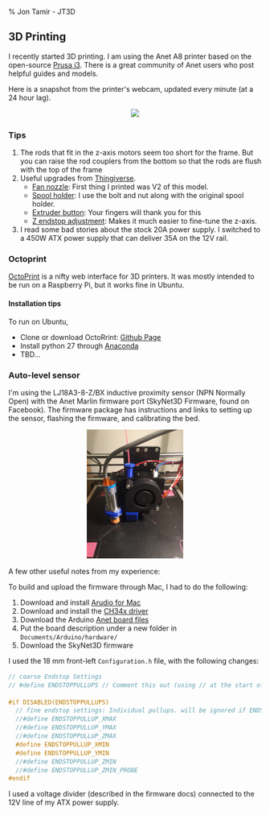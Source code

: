 % Jon Tamir - JT3D

## 3D Printing
I recently started 3D printing.
I am using the Anet A8 printer based on the open-source [Prusa i3][prusa]. There is a
great community of Anet users who post helpful guides and models.


Here is a snapshot from the printer's webcam, updated every minute (at a 24 hour lag).

<center>
<img style='height:256px' src='images/jt3dp-webcam.jpg'>
</center>

### Tips
1. The rods that fit in the z-axis motors seem too short for the frame.
But you can raise the rod couplers from the bottom so that the rods are flush with the top of the frame
1. Useful upgrades from [Thingiverse][thingiverse].
    *  [Fan nozzle](http://www.thingiverse.com/thing:1620630): First thing I printed was V2 of this model.
    *  [Spool holder](http://www.thingiverse.com/thing:1624641): I use the bolt and nut along with the original spool holder.
    *  [Extruder button](http://www.thingiverse.com/thing:1935151): Your fingers will thank you for this
    *  [Z endstop adjustment](http://www.thingiverse.com/thing:1776429): Makes it much easier to fine-tune the z-axis.
1. I read some bad stories about the stock 20A power supply. 
I switched to a 450W ATX power supply that can deliver 35A on the 12V rail.

### Octoprint
[OctoPrint][octoprint] is a nifty web interface for 3D printers. It was mostly intended to be run on a Raspberry Pi,
but it works fine in Ubuntu.

#### Installation tips
To run on Ubuntu,

*  Clone or download OctoRrint: [Github Page][octoprint-github]
*  Install python 27 through [Anaconda][anaconda]
*  TBD...

### Auto-level sensor
I'm using the LJ18A3-8-Z/BX inductive proximity sensor (NPN Normally Open) with the Anet Marlin firmware port (SkyNet3D Firmware, found on Facebook). The firmware package has instructions and links to setting up the sensor, flashing the firmware,
and calibrating the bed.


<center>
<img style='height:256px' src='images/autolevel.jpg'>
</center>

A few other useful notes from my experience:

To build and upload the firmware through Mac, I had to do the following:

1. Download and install [Arudio for Mac](https://www.arduino.cc/en/main/software)
2. Download and install the [CH34x driver](https://github.com/adrianmihalko/ch340g-ch34g-ch34x-mac-os-x-driver)
3. Download the Arduino [Anet board files](https://github.com/SkyNet3D/anet-board)
4. Put the board description under a new folder in `Documents/Arduino/hardware/`
5. Download the SkyNet3D firmware

I used the 18 mm front-left `Configuration.h` file, with the following changes:
```C
// coarse Endstop Settings
// #define ENDSTOPPULLUPS // Comment this out (using // at the start of the line) to disable the endstop pullup resistors

#if DISABLED(ENDSTOPPULLUPS)
  // fine endstop settings: Individual pullups. will be ignored if ENDSTOPPULLUPS is defined
  //#define ENDSTOPPULLUP_XMAX
  //#define ENDSTOPPULLUP_YMAX
  //#define ENDSTOPPULLUP_ZMAX
  #define ENDSTOPPULLUP_XMIN
  #define ENDSTOPPULLUP_YMIN
  //#define ENDSTOPPULLUP_ZMIN
  //#define ENDSTOPPULLUP_ZMIN_PROBE
#endif

```

I used a voltage divider (described in the firmware docs) connected to the 12V line of my ATX power supply.


[prusa]:http://www.prusaprinters.org/prusa-i3/
[thingiverse]:http://www.thingiverse.com/
[octoprint]:http://octoprint.org/
[octoprint-github]:https://github.com/foosel/OctoPrint
[anaconda]:https://www.continuum.io/
